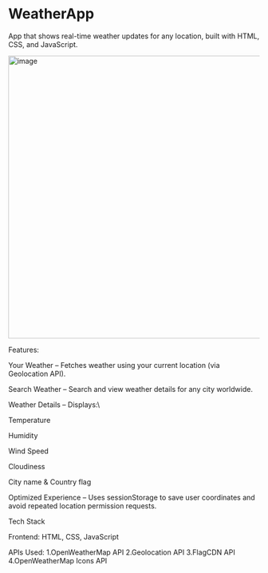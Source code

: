# WeatherApp
App that shows real-time weather updates for any location, built with HTML, CSS, and JavaScript.


<img width="1118" height="567" alt="image" src="https://github.com/user-attachments/assets/fae9f735-804f-403e-9a6d-82619a7a6c5a" />



Features:

Your Weather – Fetches weather using your current location (via Geolocation API).

Search Weather – Search and view weather details for any city worldwide.


Weather Details – Displays:\

Temperature 

Humidity 

Wind Speed 

Cloudiness 

City name & Country flag 

Optimized Experience – Uses sessionStorage to save user coordinates and avoid repeated location permission requests.




Tech Stack

Frontend: HTML, CSS, JavaScript

APIs Used:
  1.OpenWeatherMap API
  2.Geolocation API
  3.FlagCDN API
  4.OpenWeatherMap Icons API




